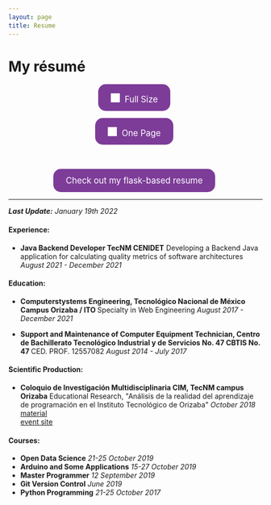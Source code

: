 ```yaml
---
layout: page
title: Resume
---
```


<style>
.cvbutton {
  display: inline-block;
  padding: 13px 25px;
  margin-right:5px;
  font-size: 1.2em;
  cursor: pointer;
  text-align: center;
  text-decoration: none;
  outline: none;
  color: #fff;
  background-color: #7D3C98;
  border: none;
  border-radius: 15px;
}

.cvbutton:hover {
  background-color: #3498DB;
  box-shadow: 0 12px 16px 0 rgba(255,255,255,0.30), 0 17px 50px 0 rgba(0,0,0,0.20);
}

.cvbutton:active {
  background-color: #424949;
  transform: translateY(4px);
}
@media (max-width: 400px){
  .cvbutton {
    display: block;
    margin-bottom: 20px;
  }
}
</style>

# My résumé

<center>
<a class="cvbutton" href="/assets/docs/aca_resume.pdf" target="_blank"><span><img src="/assets/images/pdf.png" height="18px" style="padding-top:5px; margin-right:5px;">  Full Size </span></a>

<a class="cvbutton" href="/assets/docs/resume.pdf" target="_blank"><span><img src="/assets/images/pdf.png" height="18px" style="padding-top:5px; margin-right:5px;">  One Page </span></a>

<br><br>
<a class="cvbutton" href="https://nicodemozilli.glitch.me" target="_blank"><span> Check out my flask-based resume </span></a>
</center>


---
<i><b>Last Update:</b> January 19th 2022</i>


<h4>Experience:</h4>
<ul>
    <li>
      <b>Java Backend Developer TecNM CENIDET</b>
      Developing a Backend Java application for calculating quality metrics of software architectures
      <i >August 2021 - December 2021</i>
    </li>
</ul>

<h4>Education:</h4>
<ul>
  <li>
    <b>Computerstystems Engineering, Tecnológico Nacional de México Campus Orizaba / ITO </b> Specialty in Web Engineering <i> August 2017 - December 2021 </i>
  </li>
</ul>
<ul>
  <li>
    <b>Support and Maintenance of Computer Equipment Technician, Centro de Bachillerato Tecnológico Industrial y de Servicios No. 47 CBTIS No. 47 </b> CED. PROF. 12557082 <i> August 2014 - July 2017 </i>
  </li>
</ul>

<h4>Scientific Production:</h4>
<ul>
  <li>
    <b>Coloquio de Investigación Multidisciplinaria CIM, TecNM campus Orizaba</b>
    Educational Research, "Análisis de la realidad del aprendizaje de programación en el Instituto Tecnológico de Orizaba"  
    <i>October 2018</i>
    <br><a href="assets/docs/material-CIM2018.pdf" target="_blank">material</a>
    <br><a href="http://cim.orizaba.tecnm.mx/?page_id=161" target="_blank">event site</a>
  </li>
</ul>
<h4>Courses:</h4>
<ul>
  <li><b>Open Data Science</b> <i>21-25 October 2019</i></li>
  <li><b>Arduino and Some Applications</b> <i>15-27 October 2019</i></li>
  <li><b>Master Programmer</b> <i>12 September 2019</i></li>
  <li><b>Git Version Control</b> <i>June 2019</i></li>
  <li><b>Python Programming</b> <i>21-25 October 2017</i></li>
</ul>
